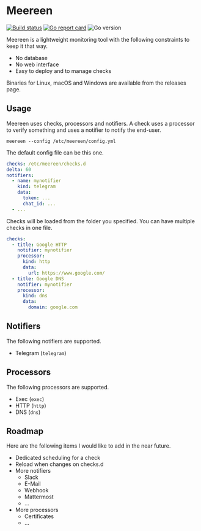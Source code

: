 # Meereen

[![Build status](https://github.com/aerialls/meereen/workflows/Test/badge.svg)](https://github.com/aerialls/meereen/actions?query=workflow%3ATest)
[![Go report card](https://goreportcard.com/badge/github.com/aerialls/meereen)](https://goreportcard.com/report/github.com/aerialls/meereen)
![Go version](https://img.shields.io/github/go-mod/go-version/aerialls/meereen)

Meereen is a lightweight monitoring tool with the following constraints to keep it that way.

* No database
* No web interface
* Easy to deploy and to manage checks

Binaries for Linux, macOS and Windows are available from the releases page.

## Usage

Meereen uses checks, processors and notifiers. A check uses a processor to verify something and uses a notifier to notify the end-user.

```
meereen --config /etc/meereen/config.yml
```

The default config file can be this one.

```yaml
checks: /etc/meereen/checks.d
delta: 60
notifiers:
  - name: mynotifier
    kind: telegram
    data:
      token: ...
      chat_id: ...
  - ...
```

Checks will be loaded from the folder you specified. You can have multiple checks in one file.

```yaml
checks:
  - title: Google HTTP
    notifier: mynotifier
    processor:
      kind: http
      data:
        url: https://www.google.com/
  - title: Google DNS
    notifier: mynotifier
    processor:
      kind: dns
      data:
        domain: google.com
```

## Notifiers

The following notifiers are supported.

- Telegram (`telegram`)

## Processors

The following processors are supported.

- Exec (`exec`)
- HTTP (`http`)
- DNS (`dns`)

## Roadmap

Here are the following items I would like to add in the near future.

* Dedicated scheduling for a check
* Reload when changes on checks.d
* More notifiers
  * Slack
  * E-Mail
  * Webhook
  * Mattermost
  * ...
* More processors
  * Certificates
  * ...
